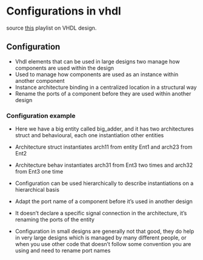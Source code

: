 # Configurations in vhdl 
source [this](https://www.youtube.com/playlist?list=PLyWAP9QBe16p2HXVcyEgGAFicXJI797jK) playlist on VHDL design.

## Configuration
- Vhdl elements that can be used in large designs two manage how components are used within the design 
- Used to manage how components are used as an instance within another component 
- Instance architecture binding in a centralized location in a structural way
- Rename the ports of a component before they are used within another design

### Configuration example
- Here we have a big entity called big_adder, and it has two architectures struct and behavioural, each one instantiation other entities
- Architecture struct instantiates arch11 from entity Ent1 and arch23 from Ent2
- Architecture behav instantiates arch31 from Ent3 two times and arch32 from Ent3 one time
  

- Configuration can be used hierarchically to describe instantiations on a hierarchical basis 
  

- Adapt the port name of a component before it’s used in another design
- It doesn’t declare a specific signal connection in the architecture, it’s renaming the ports of the entity 
  

- Configuration in small designs are generally not that good, they do help in very large designs which is managed by many different people, or when you use other code that doesn’t follow some convention you are using and need to rename port names
